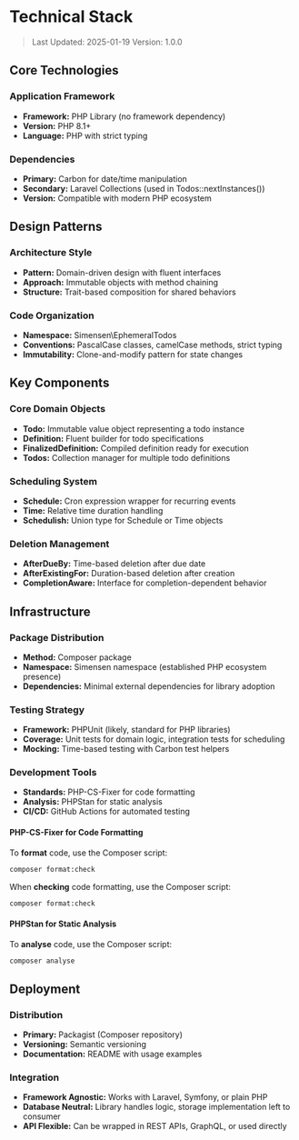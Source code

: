 # Technical Stack

> Last Updated: 2025-01-19
> Version: 1.0.0

## Core Technologies

### Application Framework
- **Framework:** PHP Library (no framework dependency)
- **Version:** PHP 8.1+
- **Language:** PHP with strict typing

### Dependencies
- **Primary:** Carbon for date/time manipulation
- **Secondary:** Laravel Collections (used in Todos::nextInstances())
- **Version:** Compatible with modern PHP ecosystem

## Design Patterns

### Architecture Style
- **Pattern:** Domain-driven design with fluent interfaces
- **Approach:** Immutable objects with method chaining
- **Structure:** Trait-based composition for shared behaviors

### Code Organization
- **Namespace:** Simensen\EphemeralTodos
- **Conventions:** PascalCase classes, camelCase methods, strict typing
- **Immutability:** Clone-and-modify pattern for state changes

## Key Components

### Core Domain Objects
- **Todo:** Immutable value object representing a todo instance
- **Definition:** Fluent builder for todo specifications
- **FinalizedDefinition:** Compiled definition ready for execution
- **Todos:** Collection manager for multiple todo definitions

### Scheduling System
- **Schedule:** Cron expression wrapper for recurring events
- **Time:** Relative time duration handling
- **Schedulish:** Union type for Schedule or Time objects

### Deletion Management
- **AfterDueBy:** Time-based deletion after due date
- **AfterExistingFor:** Duration-based deletion after creation
- **CompletionAware:** Interface for completion-dependent behavior

## Infrastructure

### Package Distribution
- **Method:** Composer package
- **Namespace:** Simensen namespace (established PHP ecosystem presence)
- **Dependencies:** Minimal external dependencies for library adoption

### Testing Strategy
- **Framework:** PHPUnit (likely, standard for PHP libraries)
- **Coverage:** Unit tests for domain logic, integration tests for scheduling
- **Mocking:** Time-based testing with Carbon test helpers

### Development Tools
- **Standards:** PHP-CS-Fixer for code formatting
- **Analysis:** PHPStan for static analysis
- **CI/CD:** GitHub Actions for automated testing

#### PHP-CS-Fixer for Code Formatting

To **format** code, use the Composer script:

```bash
composer format:check
```

When **checking** code formatting, use the Composer script:

```bash
composer format:check
```

#### PHPStan for Static Analysis

To **analyse** code, use the Composer script:

```bash
composer analyse
```

## Deployment

### Distribution
- **Primary:** Packagist (Composer repository)
- **Versioning:** Semantic versioning
- **Documentation:** README with usage examples

### Integration
- **Framework Agnostic:** Works with Laravel, Symfony, or plain PHP
- **Database Neutral:** Library handles logic, storage implementation left to consumer
- **API Flexible:** Can be wrapped in REST APIs, GraphQL, or used directly
